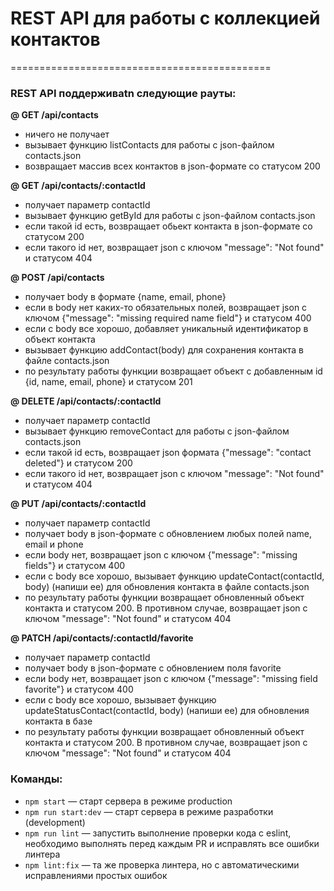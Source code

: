# REST API для работы с коллекцией контактов
=============================================

### REST API поддерживаtn следующие рауты:

**@ GET /api/contacts**
- ничего не получает
- вызывает функцию listContacts для работы с json-файлом contacts.json
- возвращает массив всех контактов в json-формате со статусом 200

**@ GET /api/contacts/:contactId**
- получает параметр contactId
- вызывает функцию getById для работы с json-файлом contacts.json
- если такой id есть, возвращает обьект контакта в json-формате со статусом 200
- если такого id нет, возвращает json с ключом "message": "Not found" и статусом 404

**@ POST /api/contacts**
- получает body в формате {name, email, phone}
- если в body нет каких-то обязательных полей, возвращает json с ключом {"message": "missing required name field"} и статусом 400
- если с body все хорошо, добавляет уникальный идентификатор в объект контакта
- вызывает функцию addContact(body) для сохранения контакта в файле contacts.json
- по результату работы функции возвращает объект с добавленным id {id, name, email, phone} и статусом 201

**@ DELETE /api/contacts/:contactId**
- получает параметр contactId
- вызывает функцию removeContact для работы с json-файлом contacts.json
- если такой id есть, возвращает json формата {"message": "contact deleted"} и статусом 200
- если такого id нет, возвращает json с ключом "message": "Not found" и статусом 404

**@ PUT /api/contacts/:contactId**
- получает параметр contactId
- получает body в json-формате c обновлением любых полей name, email и phone
- если body нет, возвращает json с ключом {"message": "missing fields"} и статусом 400
- если с body все хорошо, вызывает функцию updateContact(contactId, body) (напиши ее) для обновления контакта в файле contacts.json
- по результату работы функции возвращает обновленный объект контакта и статусом 200. В противном случае, возвращает json с ключом "message": "Not found" и статусом 404

**@ PATCH /api/contacts/:contactId/favorite**
- получает параметр contactId
- получает body в json-формате c обновлением поля favorite
- если body нет, возвращает json с ключом {"message": "missing field favorite"} и статусом 400
- если с body все хорошо, вызывает функцию updateStatusContact(contactId, body) (напиши ее) для обновления контакта в базе
- по результату работы функции возвращает обновленный объект контакта и статусом 200. В противном случае, возвращает json с ключом "message": "Not found" и статусом 404


### Команды:

- `npm start` &mdash; старт сервера в режиме production
- `npm run start:dev` &mdash; старт сервера в режиме разработки (development)
- `npm run lint` &mdash; запустить выполнение проверки кода с eslint, необходимо выполнять перед каждым PR и исправлять все ошибки линтера
- `npm lint:fix` &mdash; та же проверка линтера, но с автоматическими исправлениями простых ошибок
